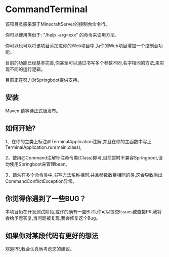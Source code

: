 # CommandTerminal
该项目灵感来源于MinecraftServer的控制台命令行。

你可以使用类似于: "/help -arg=xxx" 的命令来调用方法。

你可以也可以将该项目添加进你的Web项目中,为你的Web项目增加一个控制台功能。

目前的功能已经基本完善,你甚至可以通过书写多个参数不同,名字相同的方法,来实现不同的运行逻辑。

目前正在努力对Springboot提供支持。

## 安装
Maven
请等待正式版发布。
## 如何开始?
1、在你的主类上标注@TerminalApplication注解,并且在你的主函数中写上TerminalApplication.run(main.class);

2、使用@Command注解标注命令类(Class)即可,目前暂时不兼容Springboot,请勿使用Springboot来管理bean。

3、请勿在多个命令类中,书写方法名称相同,并且参数数量相同的类,这会导致抛出CommandConflictException异常。
## 你觉得你遇到了一些BUG？
本项目仍在开发测试阶段,或许的确有一些BUG,你可以提交Issues或直接PR,我将会给予您答复,当问题被复现,我会修复这个Bug。
## 如果你对某段代码有更好的想法
欢迎PR,我会认真地考虑您的建议。
